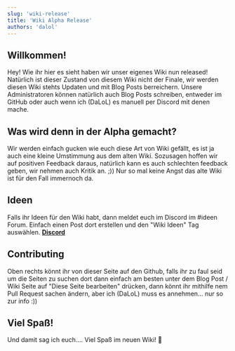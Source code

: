 ```yaml
---
slug: 'wiki-release'
title: 'Wiki Alpha Release'
authors: 'dalol'
---
```


## Willkommen!

Hey! Wie ihr hier es sieht haben wir unser eigenes Wiki nun released! Natürlich ist dieser Zustand von diesem Wiki nicht der Finale, wir werden diesen Wiki stehts Updaten und mit Blog Posts berreichern. Unsere Administratoren können natürlich auch Blog Posts schreiben, entweder im GitHub oder auch wenn ich (DaLoL) es manuell per Discord mit denen mache.

## Was wird denn in der Alpha gemacht?

Wir werden einfach gucken wie euch diese Art von Wiki gefällt, es ist ja auch eine kleine Umstimmung aus dem alten Wiki. Sozusagen hoffen wir auf positiven Feedback daraus, natürlich kann es auch schlechten feedback geben, wir nehmen auch Kritik an. ;)) Nur so mal keine Angst das alte Wiki ist für den Fall immernoch da.

## Ideen

Falls ihr Ideen für den Wiki habt, dann meldet euch im Discord im #ideen Forum. Einfach einen Post dort erstellen und den "Wiki Ideen" Tag auswählen. [**Discord**](https://discord.gg/H6Za9c2uqx)

## Contributing

Oben rechts könnt ihr von dieser Seite auf den Github, falls ihr zu faul seid um die Seiten zu suchen dort dann einfach am besten unter dem Blog Post / Wiki Seite auf "Diese Seite bearbeiten" drücken, dann könnt ihr mithilfe nem Pull Request sachen ändern, aber ich (DaLoL) muss es annehmen... nur so zur info :))

## Viel Spaß!

Und damit sag ich euch.... Viel Spaß im neuen Wiki! 🎉